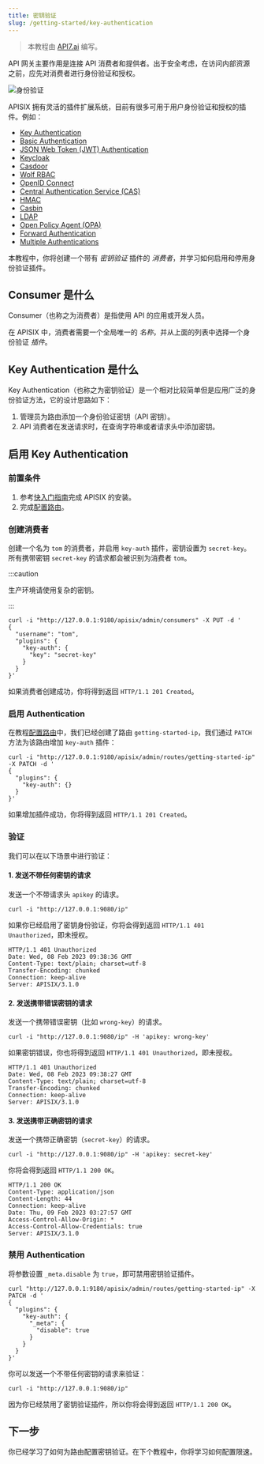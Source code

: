 ```yaml
---
title: 密钥验证
slug: /getting-started/key-authentication
---
```


<head>
  <link rel="canonical" href="https://docs.api7.ai/apisix/getting-started/key-authentication" />
</head>

> 本教程由 [API7.ai](https://api7.ai/) 编写。

API 网关主要作用是连接 API 消费者和提供者。出于安全考虑，在访问内部资源之前，应先对消费者进行身份验证和授权。

![身份验证](https://static.apiseven.com/uploads/2023/02/08/8mRaK3v1_consumer.png)

APISIX 拥有灵活的插件扩展系统，目前有很多可用于用户身份验证和授权的插件。例如：

- [Key Authentication](https://apisix.apache.org/zh/docs/apisix/plugins/key-auth/)
- [Basic Authentication](https://apisix.apache.org/zh/docs/apisix/plugins/basic-auth/)
- [JSON Web Token (JWT) Authentication](https://apisix.apache.org/zh/docs/apisix/plugins/jwt-auth/)
- [Keycloak](https://apisix.apache.org/zh/docs/apisix/plugins/authz-keycloak/)
- [Casdoor](https://apisix.apache.org/zh/docs/apisix/plugins/authz-casdoor/)
- [Wolf RBAC](https://apisix.apache.org/zh/docs/apisix/plugins/wolf-rbac/)
- [OpenID Connect](https://apisix.apache.org/zh/docs/apisix/plugins/openid-connect/)
- [Central Authentication Service (CAS)](https://apisix.apache.org/zh/docs/apisix/plugins/cas-auth/)
- [HMAC](https://apisix.apache.org/zh/docs/apisix/plugins/hmac-auth/)
- [Casbin](https://apisix.apache.org/zh/docs/apisix/plugins/authz-casbin/)
- [LDAP](https://apisix.apache.org/zh/docs/apisix/plugins/ldap-auth/)
- [Open Policy Agent (OPA)](https://apisix.apache.org/zh/docs/apisix/plugins/opa/)
- [Forward Authentication](https://apisix.apache.org/zh/docs/apisix/plugins/forward-auth/)
- [Multiple Authentications](https://apisix.apache.org/docs/apisix/plugins/multi-auth/)

本教程中，你将创建一个带有 _密钥验证_ 插件的 _消费者_，并学习如何启用和停用身份验证插件。

## Consumer 是什么

Consumer（也称之为消费者）是指使用 API 的应用或开发人员。

在 APISIX 中，消费者需要一个全局唯一的 _名称_，并从上面的列表中选择一个身份验证 _插件_。

## Key Authentication 是什么

Key Authentication（也称之为密钥验证）是一个相对比较简单但是应用广泛的身份验证方法，它的设计思路如下：

1. 管理员为路由添加一个身份验证密钥（API 密钥）。
2. API 消费者在发送请求时，在查询字符串或者请求头中添加密钥。

## 启用 Key Authentication

### 前置条件

1. 参考[快入门指南](./README.md)完成 APISIX 的安装。
2. 完成[配置路由](./configure-routes.md#route-是什么)。

### 创建消费者

创建一个名为 `tom` 的消费者，并启用 `key-auth` 插件，密钥设置为 `secret-key`。所有携带密钥 `secret-key` 的请求都会被识别为消费者 `tom`。

:::caution

生产环境请使用复杂的密钥。

:::

```shell
curl -i "http://127.0.0.1:9180/apisix/admin/consumers" -X PUT -d '
{
  "username": "tom",
  "plugins": {
    "key-auth": {
      "key": "secret-key"
    }
  }
}'
```

如果消费者创建成功，你将得到返回 `HTTP/1.1 201 Created`。

### 启用 Authentication

在教程[配置路由](./configure-routes.md)中，我们已经创建了路由 `getting-started-ip`，我们通过 `PATCH` 方法为该路由增加 `key-auth` 插件：

```shell
curl -i "http://127.0.0.1:9180/apisix/admin/routes/getting-started-ip" -X PATCH -d '
{
  "plugins": {
    "key-auth": {}
  }
}'
```

如果增加插件成功，你将得到返回 `HTTP/1.1 201 Created`。

### 验证

我们可以在以下场景中进行验证：

#### 1. 发送不带任何密钥的请求

发送一个不带请求头 `apikey` 的请求。

```shell
curl -i "http://127.0.0.1:9080/ip"
```

如果你已经启用了密钥身份验证，你将会得到返回 `HTTP/1.1 401 Unauthorized`，即未授权。

```text
HTTP/1.1 401 Unauthorized
Date: Wed, 08 Feb 2023 09:38:36 GMT
Content-Type: text/plain; charset=utf-8
Transfer-Encoding: chunked
Connection: keep-alive
Server: APISIX/3.1.0
```

#### 2. 发送携带错误密钥的请求

发送一个携带错误密钥（比如 `wrong-key`）的请求。

```shell
curl -i "http://127.0.0.1:9080/ip" -H 'apikey: wrong-key'
```

如果密钥错误，你也将得到返回 `HTTP/1.1 401 Unauthorized`，即未授权。

```text
HTTP/1.1 401 Unauthorized
Date: Wed, 08 Feb 2023 09:38:27 GMT
Content-Type: text/plain; charset=utf-8
Transfer-Encoding: chunked
Connection: keep-alive
Server: APISIX/3.1.0
```

#### 3. 发送携带正确密钥的请求

发送一个携带正确密钥（`secret-key`）的请求。

```shell
curl -i "http://127.0.0.1:9080/ip" -H 'apikey: secret-key'
```

你将会得到返回 `HTTP/1.1 200 OK`。

```text
HTTP/1.1 200 OK
Content-Type: application/json
Content-Length: 44
Connection: keep-alive
Date: Thu, 09 Feb 2023 03:27:57 GMT
Access-Control-Allow-Origin: *
Access-Control-Allow-Credentials: true
Server: APISIX/3.1.0
```

### 禁用 Authentication

将参数设置 `_meta.disable` 为 `true`，即可禁用密钥验证插件。

```shell
curl "http://127.0.0.1:9180/apisix/admin/routes/getting-started-ip" -X PATCH -d '
{
  "plugins": {
    "key-auth": {
      "_meta": {
        "disable": true
      }
    }
  }
}'
```

你可以发送一个不带任何密钥的请求来验证：

```shell
curl -i "http://127.0.0.1:9080/ip"
```

因为你已经禁用了密钥验证插件，所以你将会得到返回 `HTTP/1.1 200 OK`。

## 下一步

你已经学习了如何为路由配置密钥验证。在下个教程中，你将学习如何配置限速。
